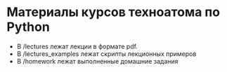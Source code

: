 # Материалы курсов техноатома по Python
* В /lectures лежат лекции в формате pdf.
* В /lectures_examples лежат скрипты лекционных примеров 
* В /homework лежат выполненные домашние задания
